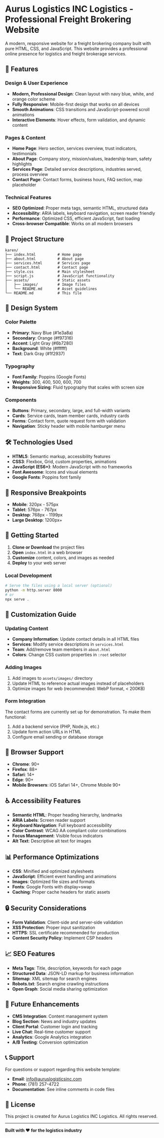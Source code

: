 # Aurus Logistics INC Logistics - Professional Freight Brokering Website

A modern, responsive website for a freight brokering company built with pure HTML, CSS, and JavaScript. This website provides a professional online presence for logistics and freight brokerage services.

## 🚀 Features

### Design & User Experience
- **Modern, Professional Design**: Clean layout with navy blue, white, and orange color scheme
- **Fully Responsive**: Mobile-first design that works on all devices
- **Smooth Animations**: CSS transitions and JavaScript-powered scroll animations
- **Interactive Elements**: Hover effects, form validation, and dynamic content

### Pages & Content
- **Home Page**: Hero section, services overview, trust indicators, testimonials
- **About Page**: Company story, mission/values, leadership team, safety highlights
- **Services Page**: Detailed service descriptions, industries served, process overview
- **Contact Page**: Contact forms, business hours, FAQ section, map placeholder

### Technical Features
- **SEO Optimized**: Proper meta tags, semantic HTML, structured data
- **Accessibility**: ARIA labels, keyboard navigation, screen reader friendly
- **Performance**: Optimized CSS, efficient JavaScript, fast loading
- **Cross-browser Compatible**: Works on all modern browsers

## 📁 Project Structure

```
karen/
├── index.html          # Home page
├── about.html          # About page
├── services.html       # Services page
├── contact.html        # Contact page
├── style.css           # Main stylesheet
├── script.js           # JavaScript functionality
├── assets/             # Static assets
│   ├── images/         # Image files
│   └── README.md       # Asset guidelines
└── README.md           # This file
```

## 🎨 Design System

### Color Palette
- **Primary**: Navy Blue (#1e3a8a)
- **Secondary**: Orange (#f97316)
- **Accent**: Light Gray (#6b7280)
- **Background**: White (#ffffff)
- **Text**: Dark Gray (#1f2937)

### Typography
- **Font Family**: Poppins (Google Fonts)
- **Weights**: 300, 400, 500, 600, 700
- **Responsive Sizing**: Fluid typography that scales with screen size

### Components
- **Buttons**: Primary, secondary, large, and full-width variants
- **Cards**: Service cards, team member cards, industry cards
- **Forms**: Contact form, quote request form with validation
- **Navigation**: Sticky header with mobile hamburger menu

## 🛠️ Technologies Used

- **HTML5**: Semantic markup, accessibility features
- **CSS3**: Flexbox, Grid, custom properties, animations
- **JavaScript (ES6+)**: Modern JavaScript with no frameworks
- **Font Awesome**: Icons and visual elements
- **Google Fonts**: Poppins font family

## 📱 Responsive Breakpoints

- **Mobile**: 320px - 575px
- **Tablet**: 576px - 767px
- **Desktop**: 768px - 1199px
- **Large Desktop**: 1200px+

## 🚀 Getting Started

1. **Clone or Download** the project files
2. **Open** `index.html` in a web browser
3. **Customize** content, colors, and images as needed
4. **Deploy** to your web server

### Local Development
```bash
# Serve the files using a local server (optional)
python -m http.server 8000
# or
npx serve .
```

## 📝 Customization Guide

### Updating Content
- **Company Information**: Update contact details in all HTML files
- **Services**: Modify service descriptions in `services.html`
- **Team**: Add/remove team members in `about.html`
- **Colors**: Change CSS custom properties in `:root` selector

### Adding Images
1. Add images to `assets/images/` directory
2. Update HTML to reference actual images instead of placeholders
3. Optimize images for web (recommended: WebP format, < 200KB)

### Form Integration
The contact forms are currently set up for demonstration. To make them functional:
1. Add a backend service (PHP, Node.js, etc.)
2. Update form action URLs in HTML
3. Configure email sending or database storage

## 🔧 Browser Support

- **Chrome**: 90+
- **Firefox**: 88+
- **Safari**: 14+
- **Edge**: 90+
- **Mobile Browsers**: iOS Safari 14+, Chrome Mobile 90+

## ♿ Accessibility Features

- **Semantic HTML**: Proper heading hierarchy, landmarks
- **ARIA Labels**: Screen reader support
- **Keyboard Navigation**: Full keyboard accessibility
- **Color Contrast**: WCAG AA compliant color combinations
- **Focus Management**: Visible focus indicators
- **Alt Text**: Descriptive alt text for images

## 📊 Performance Optimizations

- **CSS**: Minified and optimized stylesheets
- **JavaScript**: Efficient event handling and animations
- **Images**: Optimized file sizes and formats
- **Fonts**: Google Fonts with display=swap
- **Caching**: Proper cache headers for static assets

## 🔒 Security Considerations

- **Form Validation**: Client-side and server-side validation
- **XSS Protection**: Proper input sanitization
- **HTTPS**: SSL certificate recommended for production
- **Content Security Policy**: Implement CSP headers

## 📈 SEO Features

- **Meta Tags**: Title, description, keywords for each page
- **Structured Data**: JSON-LD markup for business information
- **Sitemap**: XML sitemap for search engines
- **Robots.txt**: Search engine crawling instructions
- **Open Graph**: Social media sharing optimization

## 🎯 Future Enhancements

- **CMS Integration**: Content management system
- **Blog Section**: News and industry updates
- **Client Portal**: Customer login and tracking
- **Live Chat**: Real-time customer support
- **Analytics**: Google Analytics integration
- **A/B Testing**: Conversion optimization

## 📞 Support

For questions or support regarding this website template:
- **Email**: info@auruslogisticsinc.com
- **Phone**: (781) 257-4722
- **Documentation**: See inline comments in code files

## 📄 License

This project is created for Aurus Logistics INC Logistics. All rights reserved.

---

**Built with ❤️ for the logistics industry**